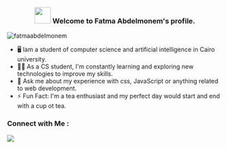 <h3 align="center">
  <img src="https://media.giphy.com/media/wJP2Z0HVBKfEw6nYJI/giphy.gif"width="38">
  Welcome to Fatma Abdelmonem's profile.
</h3>

<p align="left"> <img src="https://komarev.com/ghpvc/?username=fatmaabdelmonem&label=Profile%20views&color=#ccc&style=flat" alt="fatmaabdelmonem"/></p>

- 🖥️ Iam a student of computer science and artificial intelligence in Cairo university.
- 👨‍💻 As a CS student, I'm constantly learning and exploring new technologies to improve my skills.
- 💬 Ask me about my experience with css, JavaScript or anything related to web development.
- ⚡ Fun Fact: I'm a tea enthusiast and my perfect day would start and end with a cup ot tea.

### Connect with Me :
<p align="left">
<a href="https://www.linkedin.com/in/fatma1234/"target="blank"><img src="https://img.shields.io/badge/-Fatma%20Abdelmonem-0077B5?style=for-the-badge&logo=Linkedin&logoColor=white"/></a>

